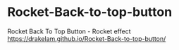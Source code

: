 # Rocket-Back-to-top-button
Rocket Back To Top Button - Rocket effect
https://drakelam.github.io/Rocket-Back-to-top-button/
